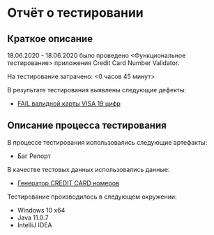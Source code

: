 # Отчёт о тестировании <Credit Card Number Validator>

## Краткое описание

18.06.2020 - 18.06.2020 было проведено <Функциональное тестирование> приложения Credit Card Number Validator.

На тестирование затрачено: <0 часов 45 минут>

В результате тестирования выявлены следующие дефекты:
* [FAIL валидной карты VISA 19 цифр](https://github.com/PrimeTester36/hw_java_1.2/issues/2#issue-641494085)

## Описание процесса тестирования

В процессе тестирования использовались следующие артефакты:
* Баг Репорт

В качестве тестовых данных использовались данные:
* [Генератор CREDIT CARD номеров](https://www.freeformatter.com/credit-card-number-generator-validator.html)

Тестирование производилось в следующем окружении:
* Windows 10 x64
* Java 11.0.7
* IntelliJ IDEA 
